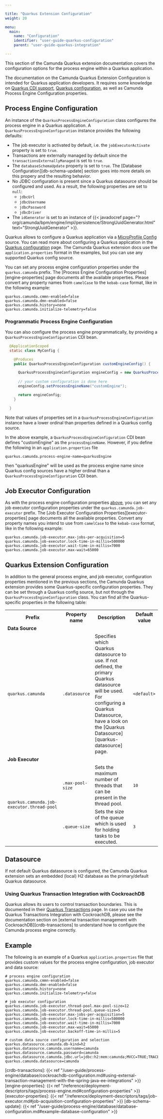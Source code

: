 ```yaml
---

title: "Quarkus Extension Configuration"
weight: 20

menu:
  main:
    name: "Configuration"
    identifier: "user-guide-quarkus-configuration"
    parent: "user-guide-quarkus-integration"

---
```


This section of the Camunda Quarkus extension documentation covers the configuration options for the process engine
within a Quarkus application.

The documentation on the Camunda Quarkus Extension Configuration is intended for Quarkus application developers. It 
requires some knowledge on [Quarkus CDI support][quarkus-cdi], [Quarkus configuration][quarkus-config], as well as
Camunda Process Engine Configuration properties.

## Process Engine Configuration

An instance of the `QuarkusProcessEngineConfiguration` class configures the process engine in a Quarkus application. 
A `QuarkusProcessEngineConfiguration` instance provides the following defaults:

* The job executor is activated by default, i.e. the `jobExecutorActivate` property is set to `true`.
* Transactions are externally managed by default since the `transactionsExternallyManaged` is set to `true`.
* The `databaseSchemaUpdate` property is set to `true`. The [Database Configuration][db-schema-update] section goes into 
  more details on this propery and the resulting behavior.
* No JDBC configuration is present since a Quarkus datasource should be configured and used. As a result, the following
  properties are set to `null`:
  * `jdbcUrl`
  * `jdbcUsername`
  * `jdbcPassword`
  * `jdbcDriver`
* The `idGenerator` is set to an instance of {{< javadocref page="?org/camunda/bpm/engine/impl/persistence/StrongUuidGenerator.html" text="StrongUuidGenerator" >}}.

Quarkus allows to configure a Quarkus application via a [MicroProfile Config][mp-config] source. You can read more about 
configuring a Quarkus application in the [Quarkus configuration][quarkus-config] page. The Camunda Quarkus extension 
docs use the `application.properties` format in the examples, but you can use any supported Quarkus config source.

You can set any process engine configuration properties under the `quarkus.camunda` prefix. The 
[Process Engine Configuration Properties][engine-properties] page documents all the available properties. Please 
convert any property names from `camelCase` to the `kebab-case` format, like in the following example:

```properties
quarkus.camunda.cmmn-enabled=false
quarkus.camunda.dmn-enabled=false
quarkus.camunda.history=none
quarkus.camunda.initialize-telemetry=false
```

### Programmatic Process Engine Configuration

You can also configure the process engine programmatically, by providing a `QuarkusProcessEngineConfiguration` CDI bean.

```java
  @ApplicationScoped
  static class MyConfig {

    @Produces
    public QuarkusProcessEngineConfiguration customEngineConfig() {

      QuarkusProcessEngineConfiguration engineConfig = new QuarkusProcessEngineConfiguration();
      
      // your custom configuration is done here
      engineConfig.setProcessEngineName("customEngine");

      return engineConfig;
    }

  }
```

Note that values of properties set in a `QuarkusProcessEngineConfiguration` instance have a lower ordinal than
properties defined in a Quarkus config source. 

In the above example, a `QuarkusProcessEngineConfiguration` CDI bean defines "customEngine" as the `processEngineName`. 
However, if you define the following in an `application.properties` file

```properties
quarkus.camunda.process-engine-name=quarkusEngine
```

then "quarkusEngine" will be used as the process engine name since Quarkus config sources have a higher ordinal than a 
`QuarkusProcessEngineConfiguration` CDI bean.

## Job Executor Configuration

As with the process engine configuration properties [above](#process-engine-configuration), you can set any job executor 
configuration properties under the `quarkus.camunda.job-executor` prefix. The [Job Executor Configuration Properties][executor-properties] 
page documents all the available properties. Convert any property names you intend to use from `camelCase` to the 
`kebab-case` format, like in the following example:

```properties
quarkus.camunda.job-executor.max-jobs-per-acquisition=5
quarkus.camunda.job-executor.lock-time-in-millis=500000
quarkus.camunda.job-executor.wait-time-in-millis=7000
quarkus.camunda.job-executor.max-wait=65000
```

## Quarkus Extension Configuration

In addition to the general process engine, and job executor, configuration properties mentioned in the previous 
sections, the Camunda Quarkus extension provides some Quarkus-specific configuration properties. They can be set
through a Quarkus config source, but not through the `QuarkusProcessEngineConfiguration` class. You can find all
the Quarkus-specific properties in the following table:

<table class="table desc-table">
  <tr>
    <th>Prefix</th>
    <th>Property name</th>
    <th>Description</th>
    <th>Default value</th>
  </tr>

  <tr><td colspan="4"><b>Data Source</b></td></tr>
  
  <tr>
    <td rowspan="1"><code>quarkus.camunda</code></td>
    <td><code>.datasource</code></td>
    <td>
      Specifies which Quarkus datasource to use. If not defined, the primary Quarkus datasource will be used. 
      For configuring a Quarkus Datasource, have a look on the [Quarkus Datasource][quarkus-datasource] page.
    </td>
    <td><code>&#60;default&#62;</code></td>
  </tr>

  <tr><td colspan="4"><b>Job Executor</b></td></tr>

  <tr>
    <td rowspan="2"><code>quarkus.camunda.job-executor.thread-pool</code></td>
    <td><code>.max-pool-size</code></td>
    <td>Sets the maximum number of threads that can be present in the thread pool.</td>
    <td><code>10</code></td>
  </tr>

  <tr>
    <td><code>.queue-size</code></td>
    <td>Sets the size of the queue which is used for holding tasks to be executed.</td>
    <td><code>3</code></td>
  </tr>
</table>

## Datasource

If not default Quarkus datasource is configured, the Camunda Quarkus extension sets an embedded (local) H2 database as 
the primary/default Quarkus datasource.

### Using Quarkus Transaction Integration with CockroachDB

Quarkus allows its users to control transaction boundaries. This is documented in their [Quarkus Transactions][quarkus-transactions] 
page. In case you use the Quarkus Transactions Integration with CockroachDB, please see the documentation section on 
[external transaction management with CockroachDB][crdb-transactions] to understand how to configure the Camunda process
engine correctly.

## Example

The following is an example of a Quarkus `application.properties` file that provides custom values for the process 
engine configuration, job executor and data source:

```properties
# process engine configuration
quarkus.camunda.cmmn-enabled=false
quarkus.camunda.dmn-enabled=false
quarkus.camunda.history=none
quarkus.camunda.initialize-telemetry=false

# job executor configuration
quarkus.camunda.job-executor.thread-pool.max-pool-size=12
quarkus.camunda.job-executor.thread-pool.queue-size=5
quarkus.camunda.job-executor.max-jobs-per-acquisition=5
quarkus.camunda.job-executor.lock-time-in-millis=500000
quarkus.camunda.job-executor.wait-time-in-millis=7000
quarkus.camunda.job-executor.max-wait=65000
quarkus.camunda.job-executor.backoff-time-in-millis=5

# custom data source configuration and selection
quarkus.datasource.camunda.db-kind=h2
quarkus.datasource.camunda.username=camunda
quarkus.datasource.camunda.password=camunda
quarkus.datasource.camunda.jdbc.url=jdbc:h2:mem:camunda;MVCC=TRUE;TRACE_LEVEL_FILE=0;DB_CLOSE_ON_EXIT=FALSE
quarkus.camunda.datasource=camunda
```

[crdb-transactions]: {{< ref "/user-guide/process-engine/database/cockroachdb-configuration.md#using-external-transaction-management-with-the-spring-java-ee-integrations" >}}
[engine-properties]: {{< ref "/reference/deployment-descriptors/tags/process-engine.md#configuration-properties" >}}
[executor-properties]: {{< ref "/reference/deployment-descriptors/tags/job-executor.md#job-acquisition-configuration-properties" >}}
[db-schema-update]: {{< ref "/user-guide/process-engine/database/database-configuration.md#example-database-configuration" >}}

[quarkus-datasource]: https://quarkus.io/guides/datasource
[quarkus-transactions]: https://quarkus.io/guides/transaction#declarative-approach
[quarkus-cdi]: https://quarkus.io/guides/cdi-reference
[quarkus-config]: https://quarkus.io/guides/config-reference
[mp-config]: https://www.eclipse.org/community/eclipse_newsletter/2017/september/article3.php